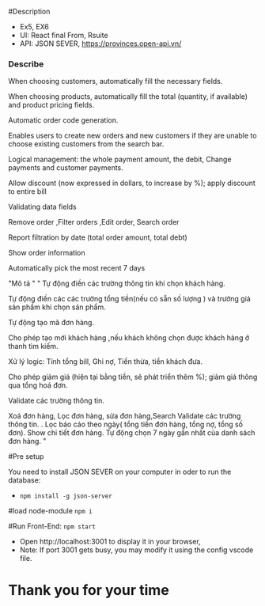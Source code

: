 #Description
- Ex5, EX6
- UI:  React final From, Rsuite
- API: JSON SEVER, https://provinces.open-api.vn/

### Describe
When choosing customers, automatically fill the necessary fields.

When choosing products, automatically fill the total (quantity, if available) and product pricing fields.

Automatic order code generation.

Enables users to create new orders and new customers if they are unable to choose existing customers from the search bar.

Logical management: the whole payment amount, the debit, Change payments and customer payments.

Allow discount (now expressed in dollars, to increase by %); apply discount to entire bill

Validating data fields

Remove order ,Filter orders ,Edit order, Search order

Report filtration by date (total order amount, total debt)

Show order information

Automatically pick the most recent 7 days


"Mô tả "
" 
Tự động điền các trường thông tin khi chọn khách  hàng.

Tự động điền các các trường tổng  tiền(nếu có sẵn số lượng ) và trường giá sản phẩm khi chọn sản phẩm.

Tự  động tạo mã đơn hàng.

Cho phép tạo mới khách hàng ,nếu khách không chọn được khách hàng ở thanh tìm kiếm.

Xử lý logic: Tính tổng bill, Ghi nợ,  Tiền thừa, tiền khách đưa. 

Cho phép giảm giá (hiện tại bằng tiền, sẽ phát triển thêm %); giảm giá thông qua tổng hoá đơn. 

Validate các trường thông tin.

Xoá đơn hàng, Lọc đơn hàng, sửa đơn hàng,Search 
Validate các trường thông tin.
.
Lọc báo cáo theo ngày( tổng tiền đơn hàng, tổng nợ, tổng số đơn).
Show chi tiết đơn hàng.
Tự động chọn 7 ngày gần nhất của danh sách đơn hàng.
"

#Pre setup

You need to install JSON SEVER on your computer in oder to run the database:
- `npm install -g json-server`

#load node-module 
`npm i`

#Run Front-End: `npm start`
- Open http://localhost:3001 to display it in your browser,
- Note: If port 3001 gets busy, you may modify it using the config vscode file.

# Thank you for your time


